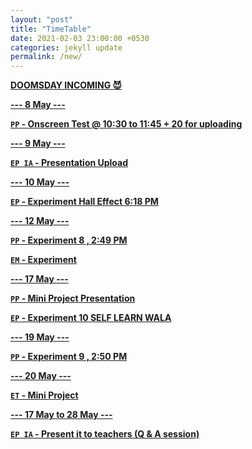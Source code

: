 ```yaml
---
layout: "post"
title: "TimeTable"
date: 2021-02-03 23:00:00 +0530
categories: jekyll update
permalink: /new/
---
```


<u><b>DOOMSDAY INCOMING 😈

--- 8 May ---

`PP` - Onscreen Test @ 10:30 to 11:45 + 20 for uploading

--- 9 May --- 

`EP IA` - Presentation Upload

--- 10 May ---

`EP` - Experiment Hall Effect 6:18 PM

--- 12 May ---

`PP` - Experiment 8 , 2:49 PM

`EM` - Experiment

--- 17 May ---

`PP` - Mini Project Presentation

`EP` - Experiment 10 SELF LEARN WALA

--- 19 May ---

`PP` - Experiment 9 , 2:50 PM

--- 20 May ---

`ET` - Mini Project

--- 17 May to 28 May ---

`EP IA` - Present it to teachers (Q & A session)

